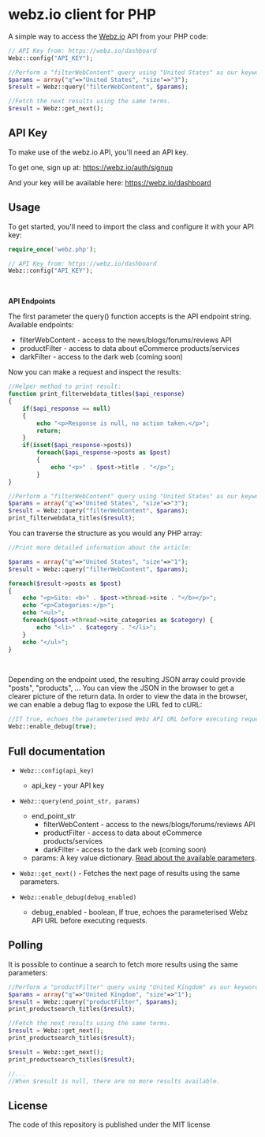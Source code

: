 
webz.io client for PHP
============================

A simple way to access the [Webz.io](https://webz.io) API from your PHP code:

```php
// API Key from: https://webz.io/dashboard
Webz::config("API_KEY");

//Perform a "filterWebContent" query using "United States" as our keywords.
$params = array("q"=>"United States", "size"=>"3");
$result = Webz::query("filterWebContent", $params);

//Fetch the next results using the same terms.
$result = Webz::get_next();
```
API Key
-------

To make use of the webz.io API, you'll need an API key.

To get one, sign up at:
https://webz.io/auth/signup

And your key will be available here:
https://webz.io/dashboard


Usage
-----------

To get started, you'll need to import the class and configure it with your API key:

```php
require_once('webz.php');

// API Key from: https://webz.io/dashboard
Webz::config("API_KEY");
```

<br />

**API Endpoints**

The first parameter the query() function accepts is the API endpoint string. Available endpoints:
* filterWebContent - access to the news/blogs/forums/reviews API
* productFilter - access to data about eCommerce products/services
* darkFilter - access to the dark web (coming soon)

Now you can make a request and inspect the results:

```php
//Helper method to print result:
function print_filterwebdata_titles($api_response)
{
    if($api_response == null)
    {
        echo "<p>Response is null, no action taken.</p>";
        return;
    }
    if(isset($api_response->posts))
        foreach($api_response->posts as $post)
        {
            echo "<p>" . $post->title . "</p>";
        }
}

//Perform a "filterWebContent" query using "United States" as our keywords.
$params = array("q"=>"United States", "size"=>"3");
$result = Webz::query("filterWebContent", $params);
print_filterwebdata_titles($result);
```

You can traverse the structure as you would any PHP array:

```php
//Print more detailed information about the article:

$params = array("q"=>"United States", "size"=>"1");
$result = Webz::query("filterWebContent", $params);

foreach($result->posts as $post)
{
    echo "<p>Site: <b>" . $post->thread->site . "</b></p>";
    echo "<p>Categories:</p>";
    echo "<ul>";
    foreach($post->thread->site_categories as $category) {
        echo "<li>" . $category . "</li>";
    }
    echo "</ul>";
}
```

<br />

Depending on the endpoint used, the resulting JSON array could provide "posts", "products", ...
You can view the JSON in the browser to get a clearer picture of the return data.
In order to view the data in the browser, we can enable a debug flag to expose the URL fed to cURL:

```php
//If true, echoes the parameterised Webz API URL before executing request.
Webz::enable_debug(true);
```


Full documentation
------------------

* ``Webz::config(api_key)``

  * api_key - your API key

* ``Webz::query(end_point_str, params)``

  * end_point_str
    * filterWebContent - access to the news/blogs/forums/reviews API
    * productFilter - access to data about eCommerce products/services
    * darkFilter - access to the dark web (coming soon)
  * params: A key value dictionary. [Read about the available parameters](https://docs.webz.io/).

* ``Webz::get_next()`` - Fetches the next page of results using the same parameters.

* ``Webz::enable_debug(debug_enabled)``

  * debug_enabled - boolean, If true, echoes the parameterised Webz API URL before executing requests.


Polling
------------------

It is possible to continue a search to fetch more results using the same parameters:

```php
//Perform a "productFilter" query using "United Kingdom" as our keywords.
$params = array("q"=>"United Kingdom", "size"=>"1");
$result = Webz::query("productFilter", $params);
print_productsearch_titles($result);

//Fetch the next results using the same terms.
$result = Webz::get_next();
print_productsearch_titles($result);

$result = Webz::get_next();
print_productsearch_titles($result);

//...
//When $result is null, there are no more results available.
```

License
------------------
The code of this repository is published under the MIT license
